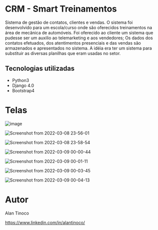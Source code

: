 # CRM - Smart Treinamentos 
 
Sistema de gestão de contatos, clientes e vendas. O sistema foi desenvolvido para um escola/curso onde são oferecidos treinamentos na área de mecânica de automóveis. Foi oferecido ao cliente um sistema que pudesse ser um auxilio ao telemarketing e aos vendedores; Os dados dos contatos efetuados, dos atentimentos presenciais e das vendas são armazenados e apresentados no sistema. A idéia era ter um sistema para substituir as diversas planilhas que eram usadas no setor.
 
## Tecnologias utilizadas
- Python3
- Django 4.0
- Bootstrap4

# Telas

![image](https://user-images.githubusercontent.com/62164454/154967275-1d12a374-f822-4751-8766-4e2a563935ab.png)

![Screenshot from 2022-03-08 23-56-01](https://user-images.githubusercontent.com/62164454/157363879-f80cf5e6-dbd7-415d-981b-37ddd3831d05.png)

![Screenshot from 2022-03-08 23-58-54](https://user-images.githubusercontent.com/62164454/157364959-eaeb09af-2753-48ec-adbd-f85c5c5dba1e.png)

![Screenshot from 2022-03-09 00-00-44](https://user-images.githubusercontent.com/62164454/157364974-178bec02-aa2b-4522-912f-bf5332b066a9.png)

![Screenshot from 2022-03-09 00-01-11](https://user-images.githubusercontent.com/62164454/157364987-8dfb2e2a-9715-47ff-af20-4f48b07da85a.png)

![Screenshot from 2022-03-09 00-03-45](https://user-images.githubusercontent.com/62164454/157365002-23f4f2ac-de4a-4d73-9d3d-aa3df436506e.png)

![Screenshot from 2022-03-09 00-04-13](https://user-images.githubusercontent.com/62164454/157365014-9ea7f649-02f9-4797-9110-3345e2210253.png)


# Autor

Alan Tinoco

https://www.linkedin.com/in/alantinoco/


